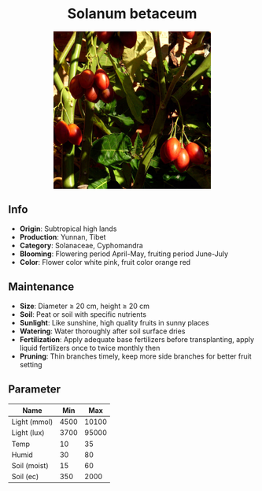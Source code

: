 <h1 align='center'>Solanum betaceum</h1>
<p align="center">
    <img 
        align='center'
        width='320'
        src="../images/solanum betaceum.png" 
        alt='Solanum betaceum' />
</p>

## Info

 - **Origin**: Subtropical high lands
 - **Production**: Yunnan, Tibet
 - **Category**: Solanaceae, Cyphomandra
 - **Blooming**: Flowering period April-May, fruiting period June-July
 - **Color**: Flower color white pink, fruit color orange red

## Maintenance

 - **Size**: Diameter ≥ 20 cm, height ≥ 20 cm
 - **Soil**: Peat or soil with specific nutrients
 - **Sunlight**: Like sunshine, high quality fruits in sunny places
 - **Watering**: Water thoroughly after soil surface dries
 - **Fertilization**: Apply adequate base fertilizers before transplanting, apply liquid fertilizers once to twice monthly then
 - **Pruning**: Thin branches timely, keep more side branches for better fruit setting

## Parameter

| Name         | Min  | Max   |
|--------------|------|-------|
| Light (mmol) | 4500 | 10100  |
| Light (lux)  | 3700 | 95000 |
| Temp         | 10    | 35    |
| Humid        | 30   | 80    |
| Soil (moist) | 15   | 60    |
| Soil (ec)    | 350  | 2000  |